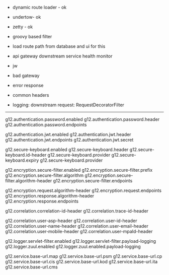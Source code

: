 - dynamic route loader - ok
- undertow- ok
- zetty - ok
- groovy based filter
- load route path from database and ui for this
- api gateway downstream service health monitor
- jw

- bad gateway
- error response
- common headers

- logging: downstream request: RequestDecoratorFilter




----

g12.authentication.password.enabled
g12.authentication.password.header
g12.authentication.password.endpoints

g12.authentication.jwt.enabled
g12.authentication.jwt.header
g12.authentication.jwt.endpoints
g12.authentication.jwt.secret


g12.secure-keyboard.enabled
g12.secure-keyboard.header
g12.secure-keyboard.id-header
g12.secure-keyboard.provider
g12.secure-keyboard.expiry
g12.secure-keyboard.provider


g12.encryption.secure-filter.enabled
g12.encryption.secure-filter.prefix
g12.encryption.secure-filter.algorithm
g12.encryption.secure-filter.algorithm-header
g12.encryption.secure-filter.endpoints

g12.encryption.request.algorithm-header
g12.encryption.request.endpoints
g12.encryption.response.algorithm-header
g12.encryption.response.endpoints


g12.correlation.correlation-id-header
g12.correlation.trace-id-header

g12.correlation.user-asp-header
g12.correlation.user-id-header
g12.correlation.user-name-header
g12.correlation.user-email-header
g12.correlation.user-mobile-header
g12.correlation.user-mpaId-header


g12.logger.servlet-filter.enabled
g12.logger.servlet-filter.payload-logging
g12.logger.zuul.enabled
g12.logger.zuul.enabled.payload-logging



g12.service.base-url.map
g12.service.base-url.psm
g12.service.base-url.cp
g12.service.base-url.cis
g12.service.base-url.kod
g12.service.base-url.ita
g12.service.base-url.cms




